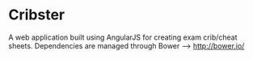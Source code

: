Cribster
==================

A web application built using AngularJS for creating exam crib/cheat sheets.
Dependencies are managed through Bower --> http://bower.io/